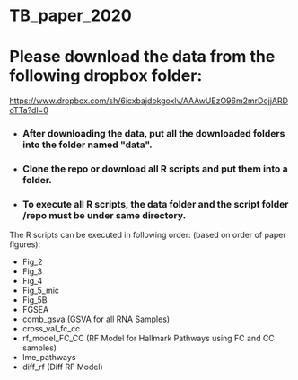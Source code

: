 # TB_paper_2020

# Please download the data from the following dropbox folder:
https://www.dropbox.com/sh/6icxbajdokgoxlv/AAAwUEzO96m2mrDojjARDoTTa?dl=0

* ### After downloading the data, put all the downloaded folders into the folder named "data".
* ### Clone the repo or download all R scripts and put them into a folder.
* ### To execute all R scripts, the data folder and the script folder /repo  must be under same directory.

The R scripts can be executed in following order: (based on order of paper figures):
*  Fig_2
*  Fig_3
*  Fig_4
*  Fig_5_mic
*  Fig_5B
*  FGSEA 
*  comb_gsva (GSVA for all RNA Samples)
*  cross_val_fc_cc 
*  rf_model_FC_CC (RF Model for Hallmark Pathways using FC and CC samples)
*  lme_pathways 
*  diff_rf (Diff RF Model)
